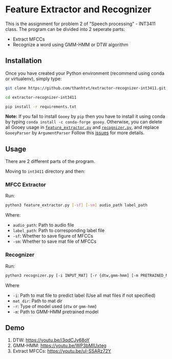 # Feature Extractor and Recognizer  
This is the assignment for problem 2 of "Speech processing" - INT3411 class. The program can be divided into 2 seperate parts:  
- Extract MFCCs  
- Recognize a word using GMM-HMM or DTW algorithm  
  
## Installation  
Once you have created your Python environment (recommend using conda or virtualenv), simply type:  

```bash
git clone https://github.com/thanhtvt/extractor-recognizer-int3411.git

cd extractor-recognizer-int3411

pip install -r requirements.txt
```  
  
**Note:** If you fail to install `Gooey` by `pip` then you have to install it using conda by typing `conda install -c conda-forge gooey`. Otherwise, you can delete all Gooey usage in [`feature_extractor.py`](int3411/feature_extractor.py) and [`recognizer.py`](int3411/recognizer.py), and replace `GooeyParser` by `ArgumentParser` Follow this [issues](https://github.com/chriskiehl/Gooey/issues/690) for more details.
  
## Usage  
There are 2 different parts of the program.  
  
Moving to `int3411` directory and then:  
  
### MFCC Extractor
Run:  
```bash
python3 feature_extractor.py [-sf] [-sm] audio_path label_path
```  
Where:  
- `audio_path`: Path to audio file  
- `label_path`: Path to corresponding label file  
- `-sf`: Whether to save figure of MFCCs
- `-sm`: Whether to save mat file of MFCCs  
  
### Recognizer  
Run:
```bash
python3 recognizer.py [-i INPUT_MAT] [-r {dtw,gmm-hmm] [-m PRETRAINED_MODEL] mat_dir
```  
Where  
- `-i`: Path to mat file to predict label (Use all mat files if not specified)
- `mat_dir`: Path to mat dir
- `-r`: Type of model used (`dtw` or `gmm-hmm`)
- `-m`: Path to GMM-HMM pretrained model
  
## Demo  
1. DTW: https://youtu.be/i3qdCJy68oY  
2. GMM-HMM: https://youtu.be/WP3bMlUxteg  
3. Extract MFCCs: https://youtu.be/uI-SSARz72Y